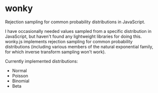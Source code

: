 # wonky
Rejection sampling for common probability distributions in JavaScript.

I have occasionally needed values sampled from a specific distribution in JavaScript, but haven't found any lightweight libraries for doing this. wonky.js implements rejection sampling for common probability distributions (including various members of the natural exponential family, for which inverse transform sampling won't work).

Currently implemented distributions:

- Normal
- Poisson
- Binomial
- Beta
